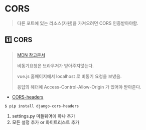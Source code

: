 # CORS

> 다른 포트에 있는 리소스(자원)을 가져오려면 CORS 인증받아야함.





## :one: CORS

> [MDN 참고문서](https://developer.mozilla.org/ko/docs/Web/HTTP/CORS)
>
> 비동기요청은 브라우저가 받아주지않는다.
>
> vue.js 홈페이지에서 localhost 로 비동기 요청을 보냈음.
>
> 응답의 헤더에 Access-Control-Allow-Origin 가 있어야 받아준다.



- [CORS-headers](https://github.com/adamchainz/django-cors-headers)

```shell
$ pip install django-cors-headers
```

1. settings.py 미들웨어에 하나 추가
2. 모든 설정 추가 or 화이트리스트 추가



